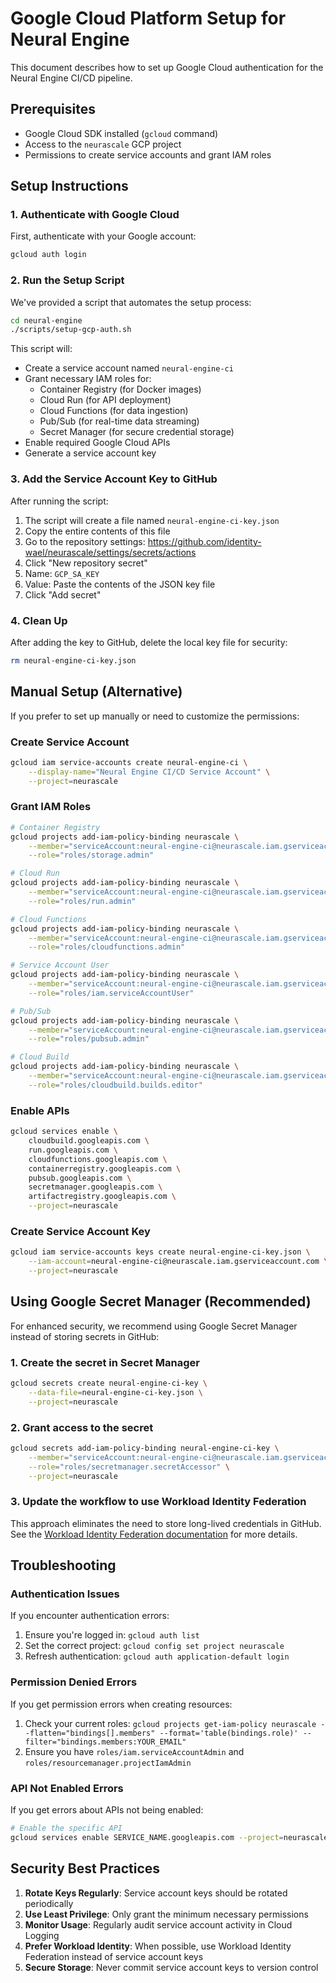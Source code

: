 # Google Cloud Platform Setup for Neural Engine

This document describes how to set up Google Cloud authentication for the Neural Engine CI/CD pipeline.

## Prerequisites

- Google Cloud SDK installed (`gcloud` command)
- Access to the `neurascale` GCP project
- Permissions to create service accounts and grant IAM roles

## Setup Instructions

### 1. Authenticate with Google Cloud

First, authenticate with your Google account:

```bash
gcloud auth login
```

### 2. Run the Setup Script

We've provided a script that automates the setup process:

```bash
cd neural-engine
./scripts/setup-gcp-auth.sh
```

This script will:

- Create a service account named `neural-engine-ci`
- Grant necessary IAM roles for:
  - Container Registry (for Docker images)
  - Cloud Run (for API deployment)
  - Cloud Functions (for data ingestion)
  - Pub/Sub (for real-time data streaming)
  - Secret Manager (for secure credential storage)
- Enable required Google Cloud APIs
- Generate a service account key

### 3. Add the Service Account Key to GitHub

After running the script:

1. The script will create a file named `neural-engine-ci-key.json`
2. Copy the entire contents of this file
3. Go to the repository settings: https://github.com/identity-wael/neurascale/settings/secrets/actions
4. Click "New repository secret"
5. Name: `GCP_SA_KEY`
6. Value: Paste the contents of the JSON key file
7. Click "Add secret"

### 4. Clean Up

After adding the key to GitHub, delete the local key file for security:

```bash
rm neural-engine-ci-key.json
```

## Manual Setup (Alternative)

If you prefer to set up manually or need to customize the permissions:

### Create Service Account

```bash
gcloud iam service-accounts create neural-engine-ci \
    --display-name="Neural Engine CI/CD Service Account" \
    --project=neurascale
```

### Grant IAM Roles

```bash
# Container Registry
gcloud projects add-iam-policy-binding neurascale \
    --member="serviceAccount:neural-engine-ci@neurascale.iam.gserviceaccount.com" \
    --role="roles/storage.admin"

# Cloud Run
gcloud projects add-iam-policy-binding neurascale \
    --member="serviceAccount:neural-engine-ci@neurascale.iam.gserviceaccount.com" \
    --role="roles/run.admin"

# Cloud Functions
gcloud projects add-iam-policy-binding neurascale \
    --member="serviceAccount:neural-engine-ci@neurascale.iam.gserviceaccount.com" \
    --role="roles/cloudfunctions.admin"

# Service Account User
gcloud projects add-iam-policy-binding neurascale \
    --member="serviceAccount:neural-engine-ci@neurascale.iam.gserviceaccount.com" \
    --role="roles/iam.serviceAccountUser"

# Pub/Sub
gcloud projects add-iam-policy-binding neurascale \
    --member="serviceAccount:neural-engine-ci@neurascale.iam.gserviceaccount.com" \
    --role="roles/pubsub.admin"

# Cloud Build
gcloud projects add-iam-policy-binding neurascale \
    --member="serviceAccount:neural-engine-ci@neurascale.iam.gserviceaccount.com" \
    --role="roles/cloudbuild.builds.editor"
```

### Enable APIs

```bash
gcloud services enable \
    cloudbuild.googleapis.com \
    run.googleapis.com \
    cloudfunctions.googleapis.com \
    containerregistry.googleapis.com \
    pubsub.googleapis.com \
    secretmanager.googleapis.com \
    artifactregistry.googleapis.com \
    --project=neurascale
```

### Create Service Account Key

```bash
gcloud iam service-accounts keys create neural-engine-ci-key.json \
    --iam-account=neural-engine-ci@neurascale.iam.gserviceaccount.com \
    --project=neurascale
```

## Using Google Secret Manager (Recommended)

For enhanced security, we recommend using Google Secret Manager instead of storing secrets in GitHub:

### 1. Create the secret in Secret Manager

```bash
gcloud secrets create neural-engine-ci-key \
    --data-file=neural-engine-ci-key.json \
    --project=neurascale
```

### 2. Grant access to the secret

```bash
gcloud secrets add-iam-policy-binding neural-engine-ci-key \
    --member="serviceAccount:neural-engine-ci@neurascale.iam.gserviceaccount.com" \
    --role="roles/secretmanager.secretAccessor" \
    --project=neurascale
```

### 3. Update the workflow to use Workload Identity Federation

This approach eliminates the need to store long-lived credentials in GitHub. See the [Workload Identity Federation documentation](https://cloud.google.com/iam/docs/workload-identity-federation) for more details.

## Troubleshooting

### Authentication Issues

If you encounter authentication errors:

1. Ensure you're logged in: `gcloud auth list`
2. Set the correct project: `gcloud config set project neurascale`
3. Refresh authentication: `gcloud auth application-default login`

### Permission Denied Errors

If you get permission errors when creating resources:

1. Check your current roles: `gcloud projects get-iam-policy neurascale --flatten="bindings[].members" --format='table(bindings.role)' --filter="bindings.members:YOUR_EMAIL"`
2. Ensure you have `roles/iam.serviceAccountAdmin` and `roles/resourcemanager.projectIamAdmin`

### API Not Enabled Errors

If you get errors about APIs not being enabled:

```bash
# Enable the specific API
gcloud services enable SERVICE_NAME.googleapis.com --project=neurascale
```

## Security Best Practices

1. **Rotate Keys Regularly**: Service account keys should be rotated periodically
2. **Use Least Privilege**: Only grant the minimum necessary permissions
3. **Monitor Usage**: Regularly audit service account activity in Cloud Logging
4. **Prefer Workload Identity**: When possible, use Workload Identity Federation instead of service account keys
5. **Secure Storage**: Never commit service account keys to version control
